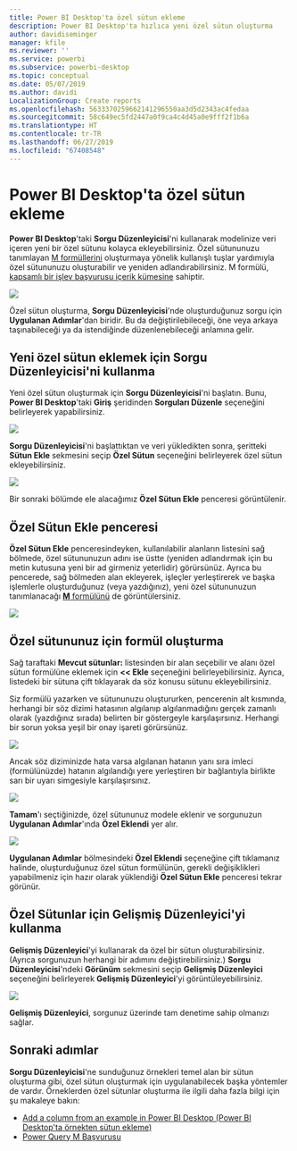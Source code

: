 ```yaml
---
title: Power BI Desktop'ta özel sütun ekleme
description: Power BI Desktop'ta hızlıca yeni özel sütun oluşturma
author: davidiseminger
manager: kfile
ms.reviewer: ''
ms.service: powerbi
ms.subservice: powerbi-desktop
ms.topic: conceptual
ms.date: 05/07/2019
ms.author: davidi
LocalizationGroup: Create reports
ms.openlocfilehash: 5633370259662141296550aa3d5d2343ac4fedaa
ms.sourcegitcommit: 58c649ec5fd2447a0f9ca4c4d45a0e9fff2f1b6a
ms.translationtype: HT
ms.contentlocale: tr-TR
ms.lasthandoff: 06/27/2019
ms.locfileid: "67408548"
---
```

# <a name="add-a-custom-column-in-power-bi-desktop"></a>Power BI Desktop'ta özel sütun ekleme
**Power BI Desktop**'taki **Sorgu Düzenleyicisi**'ni kullanarak modelinize veri içeren yeni bir özel sütunu kolayca ekleyebilirsiniz. Özel sütununuzu tanımlayan [M formüllerini](https://msdn.microsoft.com/library/mt270235.aspx) oluşturmaya yönelik kullanışlı tuşlar yardımıyla özel sütununuzu oluşturabilir ve yeniden adlandırabilirsiniz. M formülü, [kapsamlı bir işlev başvurusu içerik kümesine](https://msdn.microsoft.com/library/mt779182.aspx) sahiptir. 

![](media/desktop-add-custom-column/add-custom-column_01.png)

Özel sütun oluşturma, **Sorgu Düzenleyicisi**'nde oluşturduğunuz sorgu için **Uygulanan Adımlar**'dan biridir. Bu da değiştirilebileceği, öne veya arkaya taşınabileceği ya da istendiğinde düzenlenebileceği anlamına gelir.

## <a name="use-query-editor-to-add-a-new-custom-column"></a>Yeni özel sütun eklemek için Sorgu Düzenleyicisi'ni kullanma
Yeni özel sütun oluşturmak için **Sorgu Düzenleyicisi**'ni başlatın. Bunu, **Power BI Desktop**'taki **Giriş** şeridinden **Sorguları Düzenle** seçeneğini belirleyerek yapabilirsiniz.

![](media/desktop-add-custom-column/add-column-from-example_02.png)

**Sorgu Düzenleyicisi**'ni başlattıktan ve veri yükledikten sonra, şeritteki **Sütun Ekle** sekmesini seçip **Özel Sütun** seçeneğini belirleyerek özel sütun ekleyebilirsiniz.

![](media/desktop-add-custom-column/add-custom-column_02.png)

Bir sonraki bölümde ele alacağımız **Özel Sütun Ekle** penceresi görüntülenir.

## <a name="the-add-custom-column-window"></a>Özel Sütun Ekle penceresi
**Özel Sütun Ekle** penceresindeyken, kullanılabilir alanların listesini sağ bölmede, özel sütununuzun adını ise üstte (yeniden adlandırmak için bu metin kutusuna yeni bir ad girmeniz yeterlidir) görürsünüz. Ayrıca bu pencerede, sağ bölmeden alan ekleyerek, işleçler yerleştirerek ve başka işlemlerle oluşturduğunuz (veya yazdığınız), yeni özel sütununuzun tanımlanacağı [**M** formülünü](https://msdn.microsoft.com/library/mt779182.aspx) de görüntülersiniz. 

![](media/desktop-add-custom-column/add-custom-column_03.png)

## <a name="create-formulas-for-your-custom-column"></a>Özel sütununuz için formül oluşturma
Sağ taraftaki **Mevcut sütunlar:** listesinden bir alan seçebilir ve alanı özel sütun formülüne eklemek için **<< Ekle** seçeneğini belirleyebilirsiniz. Ayrıca, listedeki bir sütuna çift tıklayarak da söz konusu sütunu ekleyebilirsiniz.

Siz formülü yazarken ve sütununuzu oluştururken, pencerenin alt kısmında, herhangi bir söz dizimi hatasının algılanıp algılanmadığını gerçek zamanlı olarak (yazdığınız sırada) belirten bir göstergeyle karşılaşırsınız. Herhangi bir sorun yoksa yeşil bir onay işareti görürsünüz.

![](media/desktop-add-custom-column/add-custom-column_04.png)

Ancak söz diziminizde hata varsa algılanan hatanın yanı sıra imleci (formülünüzde) hatanın algılandığı yere yerleştiren bir bağlantıyla birlikte sarı bir uyarı simgesiyle karşılaşırsınız.

![](media/desktop-add-custom-column/add-custom-column_05.png)

**Tamam**'ı seçtiğinizde, özel sütununuz modele eklenir ve sorgunuzun **Uygulanan Adımlar**'ında **Özel Eklendi** yer alır.

![](media/desktop-add-custom-column/add-custom-column_06.png)

**Uygulanan Adımlar** bölmesindeki **Özel Eklendi** seçeneğine çift tıklamanız halinde, oluşturduğunuz özel sütun formülünün, gerekli değişiklikleri yapabilmeniz için hazır olarak yüklendiği **Özel Sütun Ekle** penceresi tekrar görünür.

## <a name="using-the-advanced-editor-for-custom-columns"></a>Özel Sütunlar için Gelişmiş Düzenleyici'yi kullanma
**Gelişmiş Düzenleyici**'yi kullanarak da özel bir sütun oluşturabilirsiniz. (Ayrıca sorgunuzun herhangi bir adımını değiştirebilirsiniz.) **Sorgu Düzenleyicisi**'ndeki **Görünüm** sekmesini seçip **Gelişmiş Düzenleyici** seçeneğini belirleyerek **Gelişmiş Düzenleyici**'yi görüntüleyebilirsiniz.

![](media/desktop-add-custom-column/add-custom-column_07.png)

**Gelişmiş Düzenleyici**, sorgunuz üzerinde tam denetime sahip olmanızı sağlar.

## <a name="next-steps"></a>Sonraki adımlar
**Sorgu Düzenleyicisi**'ne sunduğunuz örnekleri temel alan bir sütun oluşturma gibi, özel sütun oluşturmak için uygulanabilecek başka yöntemler de vardır. Örneklerden özel sütunlar oluşturma ile ilgili daha fazla bilgi için şu makaleye bakın:

* [Add a column from an example in Power BI Desktop (Power BI Desktop'ta örnekten sütun ekleme)](desktop-add-column-from-example.md)
* [Power Query M Başvurusu](/powerquery-m/power-query-m-reference)  

